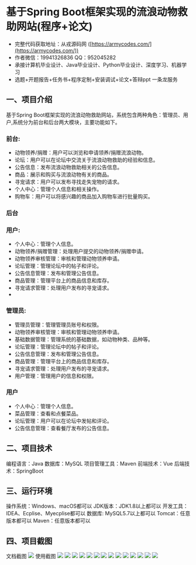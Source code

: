 基于Spring Boot框架实现的流浪动物救助网站(程序+论文)
=
- 完整代码获取地址：从戎源码网 ([https://armycodes.com/](https://armycodes.com/))
- 作者微信：19941326836  QQ：952045282 
- 承接计算机毕业设计、Java毕业设计、Python毕业设计、深度学习、机器学习
- 选题+开题报告+任务书+程序定制+安装调试+论文+答辩ppt 一条龙服务

一、项目介绍
---
基于Spring Boot框架实现的流浪动物救助网站，系统包含两种角色：管理员、用户,系统分为前台和后台两大模块，主要功能如下。


### 前台:
- 动物领养/捐赠：用户可以浏览和申请领养/捐赠流浪动物。
- 论坛：用户可以在论坛中交流关于流浪动物救助的经验和信息。
- 公告信息：发布流浪动物救助相关的公告信息。
- 商品：展示和购买与流浪动物有关的商品。
- 寻宠请求：用户可以发布寻找走失宠物的请求。
- 个人中心：管理个人信息和相关操作。
- 购物车：用户可以将感兴趣的商品加入购物车进行批量购买。

 
### 后台
### 用户:
  - 个人中心：管理个人信息。
  - 动物领养/捐赠管理：处理用户提交的动物领养/捐赠申请。
  - 动物领养审核管理：审核和管理动物领养申请。
  - 论坛管理：管理论坛中的帖子和评论。
  - 公告信息管理：发布和管理公告信息。
  - 商品管理：管理平台上的商品信息和库存。
  - 寻宠请求管理：处理用户发布的寻宠请求。
  - 
### 管理员:
  - 管理员管理：管理管理员账号和权限。
  - 动物领养审核管理：审核和管理动物领养申请。
  - 基础数据管理：管理系统的基础数据，如动物种类、品种等。
  - 论坛管理：管理论坛中的帖子和评论。
  - 公告信息管理：发布和管理公告信息。
  - 商品管理：管理平台上的商品信息和库存。
  - 寻宠请求管理：处理用户发布的寻宠请求。
  - 用户管理：管理用户的信息和权限。


### 用户
  - 个人中心：管理个人信息。
  - 菜品管理：查看和点餐菜品。
  - 论坛管理：用户可以在论坛中发帖和评论。
  - 公告信息管理：查看餐厅发布的公告信息。

  
二、项目技术
---
编程语言：Java
数据库：MySQL
项目管理工具：Maven
前端技术：Vue
后端技术：SpringBoot

三、运行环境
---
操作系统：Windows、macOS都可以
JDK版本：JDK1.8以上都可以
开发工具：IDEA、Ecplise、Myecplise都可以
数据库: MySQL5.7以上都可以
Tomcat：任意版本都可以
Maven：任意版本都可以

四、项目截图
---
文档截图
![](limage/2.png)
使用截图
![](image/1.png)
![](image/2.png)
![](image/3.png)
![](image/4.png)
![](image/5.png)
![](image/6.png)
![](image/7.png)
![](image/8.png)
![](image/9.png)
![](image/10.png)
![](image/11.png)
![](image/12.png)
![](image/13.png)
![](image/14.png)
